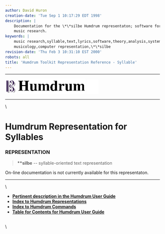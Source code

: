 ```yaml
---
author: David Huron
creation-date: 'Tue Sep 1 10:17:29 EDT 1998'
description: |
    Documentation for the \*\*silbe Humdrum representaton; software for
    music research.
keywords: |
    music research,syllable,text,lyrics,software,theory,analysis,systematic
    musicology,computer representation,\*\*silbe
revision-date: 'Thu Feb 3 10:31:10 EST 2000'
robots: all
title: 'Humdrum Toolkit Representation Reference - Syllable'
---
```


  -------------------------------- ----------------------------------------- ----------------------------------
  ![ ](/Humdrum/HumdrumIcon.gif)    ![Humdrum ](/Humdrum/HumdrumHeader.gif)    ![ ](/Humdrum/HumdrumSpacer.gif)
  -------------------------------- ----------------------------------------- ----------------------------------

\

Humdrum Representation for Syllables
====================================

### REPRESENTATION

> **\*\*silbe** \-- syllable-oriented text representation

On-line documentation is not currently available for this representaton.

------------------------------------------------------------------------

\

-   [**Pertinent description in the Humdrum User
    Guide**](../guide13.html#XXXXX)
-   [**Index to Humdrum Representations**](../representations.toc.html)
-   [**Index to Humdrum Commands**](../commands.toc.html)
-   [**Table for Contents for Humdrum User Guide**](../guide.toc.html)

\
\
